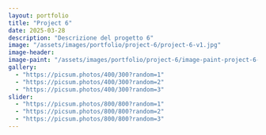 ```yaml
---
layout: portfolio
title: "Project 6"
date: 2025-03-28
description: "Descrizione del progetto 6"
image: "/assets/images/portfolio/project-6/project-6-v1.jpg"
image-header:
image-paint: "/assets/images/portfolio/project-6/image-paint-project-6-v1.jpg"
gallery:
  - "https://picsum.photos/400/300?random=1"
  - "https://picsum.photos/400/300?random=2"
  - "https://picsum.photos/400/300?random=3"
slider:
  - "https://picsum.photos/800/800?random=1"
  - "https://picsum.photos/800/800?random=2"
  - "https://picsum.photos/800/800?random=3"
---
```


